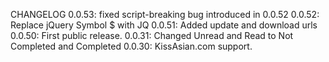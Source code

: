 CHANGELOG
	0.0.53:
		fixed script-breaking bug introduced in 0.0.52
	0.0.52:
		Replace jQuery Symbol $ with JQ
	0.0.51:
		Added update and download urls
	0.0.50:
		First public release.
	0.0.31:
		Changed Unread and Read to Not Completed and Completed
	0.0.30:
		KissAsian.com support.
